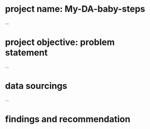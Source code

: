 # project name: My-DA-baby-steps

...


# project objective: problem statement


...


# data sourcings


...

# findings and recommendation
